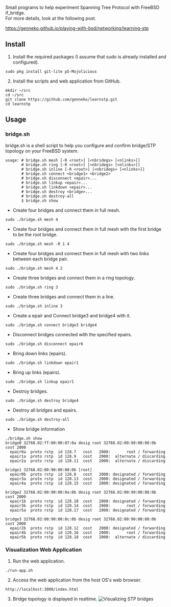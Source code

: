 Small programs to help experiment Spanning Tree Protocol with FreeBSD if_bridge.  
For more details, look at the following post.

https://genneko.github.io/playing-with-bsd/networking/learning-stp

## Install
1. Install the required packages (I assume that sudo is already installed and configured). 
```
sudo pkg install git-lite p5-Mojolicious
```

2. Install the scripts and web application from GitHub.
```
mkdir ~/src
cd ~/src
git clone https://github.com/genneko/learnstp.git
cd learnstp
```

## Usage
### bridge.sh
bridge.sh is a shell script to help you configure and confirm bridge/STP topology on your FreeBSD system.
```
usage: # bridge.sh mesh [-R <root>] [<nbridegs> [<nlinks>]]
       # bridge.sh ring [-R <root>] [<nbridegs> [<nlinks>]]
       # bridge.sh inline [-R <root>] [<nbridegs> [<nlinks>]]
       # bridge.sh connect <bridge1> <bridge2>
       # bridge.sh disconnect <epair>...
       # bridge.sh linkup <epair>...
       # bridge.sh linkdown <epair>...
       # bridge.sh destroy <bridge>...
       # bridge.sh destroy-all
       $ bridge.sh show
```

* Create four bridges and connect them in full mesh.
```
sudo ./bridge.sh mesh 4
```

* Create four bridges and connect them in full mesh with the first bridge to be the root bridge.
```
sudo ./bridge.sh mesh -R 1 4
```

* Create four bridges and connect them in full mesh with two links between each bridge pair.
```
sudo ./bridge.sh mesh 4 2
```

* Create three bridges and connect them in a ring topology.
```
sudo ./bridge.sh ring 3
```
 
* Create three bridges and connect them in a line.
```
sudo ./bridge.sh inline 3
```

* Create a epair and Connect bridge3 and bridge4 with it.
```
sudo ./bridge.sh connect bridge3 bridge4
```

* Disconnect bridges connected with the specified epairs.
```
sudo ./bridge.sh disconnect epair6
```

* Bring down links (epairs).
```
sudo ./bridge.sh linkdown epair1
```

* Bring up links (epairs).
```
sudo ./bridge.sh linkup epair1
```

* Destroy bridges.
```
sudo ./bridge.sh destroy bridge4
```

* Destroy all bridges and epairs.
```
sudo ./bridge.sh destroy-all
```

* Show bridge information
```
./bridge.sh show
bridge0 32768.02:ff:00:00:07:0a desig root 32768.02:00:90:00:08:0b cost 2000
  epair0a  proto rstp  id 128.7   cost   2000:       root / forwarding
  epair1a  proto rstp  id 128.9   cost   2000:  alternate / discarding
  epair2a  proto rstp  id 128.11  cost   2000:  alternate / discarding

bridge1 32768.02:00:90:00:08:0b [root]
  epair0b  proto rstp  id 128.8   cost   2000: designated / forwarding
  epair3a  proto rstp  id 128.13  cost   2000: designated / forwarding
  epair4a  proto rstp  id 128.15  cost   2000: designated / forwarding

bridge2 32768.02:00:90:00:0a:0b desig root 32768.02:00:90:00:08:0b cost 2000
  epair1b  proto rstp  id 128.10  cost   2000: designated / forwarding
  epair3b  proto rstp  id 128.14  cost   2000:       root / forwarding
  epair5a  proto rstp  id 128.17  cost   2000: designated / forwarding

bridge3 32768.02:00:90:00:0c:0b desig root 32768.02:00:90:00:08:0b cost 2000
  epair2b  proto rstp  id 128.12  cost   2000: designated / forwarding
  epair4b  proto rstp  id 128.16  cost   2000:       root / forwarding
  epair5b  proto rstp  id 128.18  cost   2000:  alternate / discarding
```

### Visualization Web Application
1. Run the web application.
```
./run-app.sh
```

2. Access the web application from the host OS's web browser.
```
http://localhost:3000/index.html
```

3. Bridge topology is displayed in realtime.
![Visualizing STP bridges](https://genneko.github.io/images/learning-stp/rstp-4b-mesh-01.jpg)
